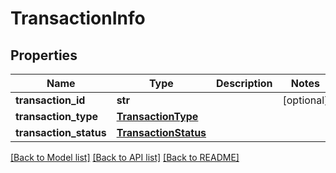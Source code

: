 # TransactionInfo

## Properties
Name | Type | Description | Notes
------------ | ------------- | ------------- | -------------
**transaction_id** | **str** |  | [optional] 
**transaction_type** | [**TransactionType**](TransactionType.md) |  | 
**transaction_status** | [**TransactionStatus**](TransactionStatus.md) |  | 

[[Back to Model list]](../README.md#documentation-for-models) [[Back to API list]](../README.md#documentation-for-api-endpoints) [[Back to README]](../README.md)



